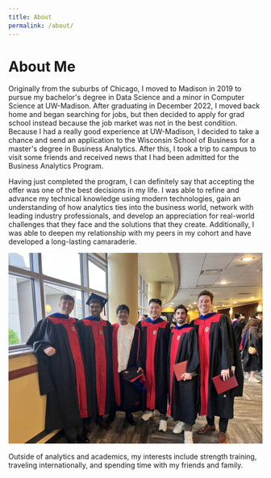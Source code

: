 ```yaml
---
title: About
permalink: /about/
---
```


# About Me
Originally from the suburbs of Chicago, I moved to Madison in 2019 to pursue my bachelor's degree in Data Science and a minor in Computer Science at UW-Madison. After graduating in December 2022, I moved back home and began searching for jobs, but then decided to apply for grad school instead because the job market was not in the best condition. Because I had a really good experience at UW-Madison, I decided to take a chance and send an application to the Wisconsin School of Business for a master's degree in Business Analytics. After this, I took a trip to campus to visit some friends and received news that I had been admitted for the Business Analytics Program. 

Having just completed the program, I can definitely say that accepting the offer was one of the best decisions in my life. I was able to refine and advance my technical knowledge using modern technologies, gain an understanding of how analytics ties into the business world, network with leading industry professionals, and develop an appreciation for real-world challenges that they face and the solutions that they create. Additionally, I was able to deepen my relationship with my peers in my cohort and have developed a long-lasting camaraderie.

![Grad Friends Pic](/assets/img/IMG_2149.jpg)

Outside of analytics and academics, my interests include strength training, traveling internationally, and spending time with my friends and family.